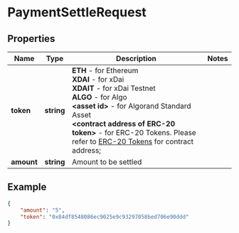 # PaymentSettleRequest

## Properties
Name | Type | Description | Notes
------------ | ------------- | ------------- | -------------
**token** | **string** | <b>ETH</b> - for Ethereum  <br/> <b>XDAI</b> - for xDai <br/> <b>XDAIT</b> - for xDai Testnet <br/> <b>ALGO</b> - for Algo <br/> <b> &lt;asset id&gt;</b> - for Algorand Standard Asset <br/> <b> &lt;contract address of ERC-20 token&gt;</b> - for ERC-20 Tokens. Please refer to [ERC-20 Tokens](https://pay.bleumi.com/docs/#erc-20) for contract address; | 
**amount** | **string** | Amount to be settled | 

## Example

```json
{
    "amount": "5",
    "token": "0x84df8548086ec9025e9c93297058bed706e90ddd"
}
```